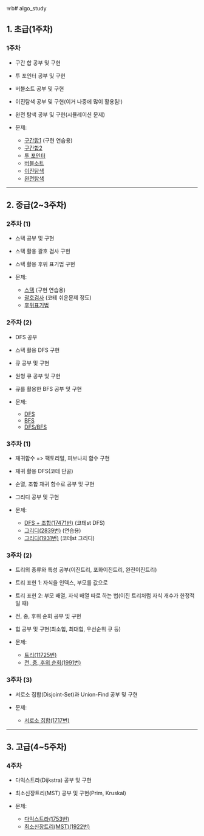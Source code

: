 ㅠb# algo_study

## 1. 초급(1주차)

### 1주차
  - 구간 합 공부 및 구현
  - 투 포인터 공부 및 구현
  - 버블소트 공부 및 구현
  - 이진탐색 공부 및 구현(이거 나중에 많이 활용됨!)
  - 완전 탐색 공부 및 구현(시뮬레이션 문제)

  - 문제:
    - [구간합1](https://www.acmicpc.net/problem/11659) (구현 연습용)
    - [구간합2](https://www.acmicpc.net/problem/11660)
    - [투 포인터](https://www.acmicpc.net/problem/2018)
    - [버블소트](https://www.acmicpc.net/problem/2750)
    - [이진탐색](https://www.acmicpc.net/problem/1920)
    - [완전탐색](https://www.acmicpc.net/problem/2798)

---

## 2. 중급(2~3주차)

### 2주차 (1)
  - 스택 공부 및 구현
  - 스택 활용 괄호 검사 구현
  - 스택 활용 후위 표기법 구현

  - 문제:
    - [스택](https://www.acmicpc.net/problem/10828) (구현 연습용)
    - [괄호검사](https://www.acmicpc.net/problem/9012) (코테 쉬운문제 정도)
    - [후위표기법](https://www.acmicpc.net/problem/1918)

### 2주차 (2)
  - DFS 공부
  - 스택 활용 DFS 구현
  - 큐 공부 및 구현
  - 원형 큐 공부 및 구현
  - 큐를 활용한 BFS 공부 및 구현

  - 문제:
    - [DFS](https://www.acmicpc.net/problem/2606)
    - [BFS](https://www.acmicpc.net/problem/1697)
    - [DFS/BFS](https://www.acmicpc.net/problem/1206)

### 3주차 (1)
  - 재귀함수 => 팩토리얼, 피보나치 함수 구현
  - 재귀 활용 DFS(코테 단골)
  - 순열, 조합 재귀 함수로 공부 및 구현
  - 그리디 공부 및 구현

  - 문제:
    - [DFS + 조합(17471번)](https://www.acmicpc.net/problem/17471) (코테st DFS)
    - [그리디(2839번)](https://www.acmicpc.net/problem/2839) (연습용)
    - [그리디(1931번)](https://www.acmicpc.net/problem/1931) (코테st 그리디)

### 3주차 (2)
  - 트리의 종류와 특성 공부(이진트리, 포화이진트리, 완전이진트리)
  - 트리 표현 1: 자식을 인덱스, 부모를 값으로
  - 트리 표현 2: 부모 배열, 자식 배열 따로 하는 법(이진 트리처럼 자식 개수가 한정적일 때)
  - 전, 중, 후위 순회 공부 및 구현
  - 힙 공부 및 구현(최소힙, 최대힙, 우선순위 큐 등)

  - 문제:
    - [트리(11725번)](https://www.acmicpc.net/problem/11725)
    - [전, 중, 후위 순회(1991번)](https://www.acmicpc.net/problem/1991)

### 3주차 (3)
  - 서로소 집합(Disjoint-Set)과 Union-Find 공부 및 구현

  - 문제:
    - [서로소 집합(1717번)](https://www.acmicpc.net/problem/1717)

---

## 3. 고급(4~5주차)

### 4주차
  - 다익스트라(Dijkstra) 공부 및 구현
  - 최소신장트리(MST) 공부 및 구현(Prim, Kruskal)

  - 문제:
    - [다익스트라(1753번)](https://www.acmicpc.net/problem/1753)
    - [최소신장트리(MST)(1922번)](https://www.acmicpc.net/problem/1922)
